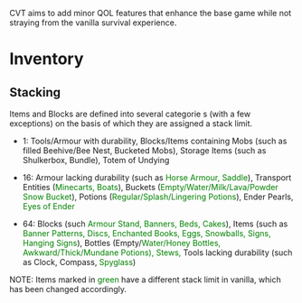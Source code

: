 CVT aims to add minor QOL features that enhance the base game while not straying from the vanilla survival experience.

# Inventory
## Stacking
Items and Blocks are defined into several categorie s (with a few exceptions) on the basis of which they are assigned a stack limit.

- 1: Tools/Armour with durability, Blocks/Items containing Mobs (such as filled Beehive/Bee Nest, Bucketed Mobs), Storage Items (such as Shulkerbox, Bundle), Totem of Undying

- 16: Armour lacking durability (such as <span style="color:green">Horse Armour, Saddle</span>), Transport Entities (<span style="color:green">Minecarts, Boats</span>), Buckets (<span style="color:green">Empty/Water/Milk/Lava/Powder Snow Bucket</span>), Potions (<span style="color:green">Regular/Splash/Lingering Potions</span>), Ender Pearls, <span style="color:green">Eyes of Ender</span>

- 64: Blocks (such <span style="color:green">Armour Stand, Banners, Beds, Cakes</span>), Items (such as <span style="color:green">Banner Patterns, Discs, Enchanted Books, Eggs, Snowballs, Signs, Hanging Signs</span>), Bottles (Empty/<span style="color:green">Water/Honey Bottles, Awkward/Thick/Mundane Potions), Stews,</span> Tools lacking durability (such as Clock, Compass, <span style="color:green">Spyglass</span>)

NOTE: Items marked in <span style="color:green">green</span> have a different stack limit in vanilla, which has been changed accordingly.
